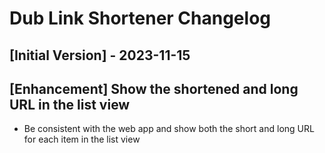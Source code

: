 # Dub Link Shortener Changelog

## [Initial Version] - 2023-11-15

## [Enhancement] Show the shortened and long URL in the list view
- Be consistent with the web app and show both the short and long URL for each item in the list view
